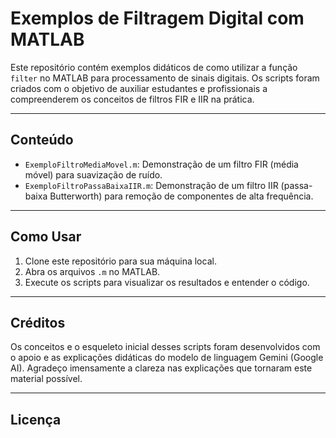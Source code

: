# Exemplos de Filtragem Digital com MATLAB

Este repositório contém exemplos didáticos de como utilizar a função `filter` no MATLAB para processamento de sinais digitais. Os scripts foram criados com o objetivo de auxiliar estudantes e profissionais a compreenderem os conceitos de filtros FIR e IIR na prática.

---

## Conteúdo

* `ExemploFiltroMediaMovel.m`: Demonstração de um filtro FIR (média móvel) para suavização de ruído.
* `ExemploFiltroPassaBaixaIIR.m`: Demonstração de um filtro IIR (passa-baixa Butterworth) para remoção de componentes de alta frequência.

---

## Como Usar

1.  Clone este repositório para sua máquina local.
2.  Abra os arquivos `.m` no MATLAB.
3.  Execute os scripts para visualizar os resultados e entender o código.

---

## Créditos

Os conceitos e o esqueleto inicial desses scripts foram desenvolvidos com o apoio e as explicações didáticas do modelo de linguagem Gemini (Google AI). Agradeço imensamente a clareza nas explicações que tornaram este material possível.

---

## Licença
